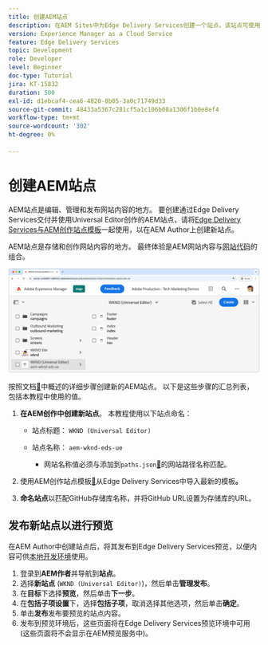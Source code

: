 ```yaml
---
title: 创建AEM站点
description: 在AEM Sites中为Edge Delivery Services创建一个站点，该站点可使用通用编辑器进行编辑。
version: Experience Manager as a Cloud Service
feature: Edge Delivery Services
topic: Development
role: Developer
level: Beginner
doc-type: Tutorial
jira: KT-15832
duration: 500
exl-id: d1ebcaf4-cea6-4820-8b05-3a0c71749d33
source-git-commit: 48433a5367c281cf5a1c106b08a1306f1b0e8ef4
workflow-type: tm+mt
source-wordcount: '302'
ht-degree: 0%

---
```


# 创建AEM站点

AEM站点是编辑、管理和发布网站内容的地方。 要创建通过Edge Delivery Services交付并使用Universal Editor创作的AEM站点，请将[Edge Delivery Services与AEM创作站点模板](https://github.com/adobe-rnd/aem-boilerplate-xwalk/releases)一起使用，以在AEM Author上创建新站点。

AEM站点是存储和创作网站内容的地方。 最终体验是AEM网站内容与[网站代码](./1-new-code-project.md)的组合。

![适用于Edge Delivery Services和通用编辑器的新AEM站点](./assets/2-new-aem-site/new-site.png)

按照文档[&#128279;](https://experienceleague.adobe.com/en/docs/experience-manager-cloud-service/content/edge-delivery/wysiwyg-authoring/edge-dev-getting-started#create-aem-site)中概述的详细步骤创建新的AEM站点。  以下是这些步骤的汇总列表，包括本教程中使用的值。
1. **在AEM创作中创建新站点**。 本教程使用以下站点命名：
   * 站点标题： `WKND (Universal Editor)`
   * 站点名称： `aem-wknd-eds-ue`

      * 网站名称值必须与添加到`paths.json`[&#128279;](https://experienceleague.adobe.com/en/docs/experience-manager-cloud-service/content/edge-delivery/wysiwyg-authoring/path-mapping)的网站路径名称匹配。

2. 使用AEM创作站点模板[&#128279;](https://github.com/adobe-rnd/aem-boilerplate-xwalk/releases)从Edge Delivery Services中导入最新的模板&#x200B;**。**
3. **命名站点**&#x200B;以匹配GitHub存储库名称，并将GitHub URL设置为存储库的URL。

## 发布新站点以进行预览

在AEM Author中创建站点后，将其发布到Edge Delivery Services预览，以便内容可供[本地开发环境](./3-local-development-environment.md)使用。

1. 登录到&#x200B;**AEM作者**&#x200B;并导航到&#x200B;**站点**。
2. 选择&#x200B;**新站点** (`WKND (Universal Editor)`)，然后单击&#x200B;**管理发布**。
3. 在&#x200B;**目标**&#x200B;下选择&#x200B;**预览**，然后单击&#x200B;**下一步**。
4. 在&#x200B;**包括子项设置**&#x200B;下，选择&#x200B;**包括子项**，取消选择其他选项，然后单击&#x200B;**确定**。
5. 单击&#x200B;**发布**&#x200B;发布要预览的站点内容。
6. 发布到预览环境后，这些页面将在Edge Delivery Services预览环境中可用(这些页面将不会显示在AEM预览服务中)。
